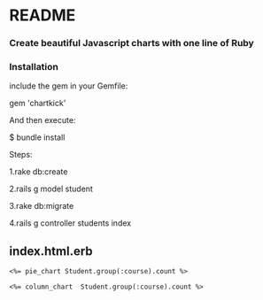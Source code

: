 # README

### Create beautiful Javascript charts with one line of Ruby

### Installation

include the gem in your Gemfile:

gem 'chartkick'

And then execute:

$ bundle install

Steps:

1.rake db:create

2.rails g model student

3.rake db:migrate

4.rails g controller students index


## index.html.erb


<body>

	<%= pie_chart Student.group(:course).count %>
	
	<%= column_chart  Student.group(:course).count %>
	
	
</body>


	





